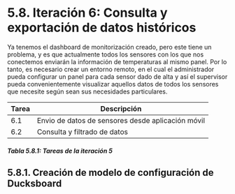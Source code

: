 # 5.8. Iteración 6: Consulta y exportación de datos históricos

Ya tenemos el dashboard de monitorización creado, pero este tiene un problema, y es que actualmente todos los sensores con los que nos conectemos enviarán la información de temperaturas al mismo panel. Por lo tanto, es necesario crear un entorno remoto, en el cual el administrador pueda configurar un panel para cada sensor dado de alta y así el supervisor pueda convenientemente visualizar aquellos datos de todos los sensores que necesite según sean sus necesidades particulares.

| Tarea | Descripción |
| -- | -- |
| 6.1 | Envio de datos de sensores desde aplicación móvil|
| 6.2 | Consulta y filtrado de datos |
##### *Tabla 5.8.1: Tareas de la iteración 5* 

## 5.8.1. Creación de modelo de configuración de Ducksboard